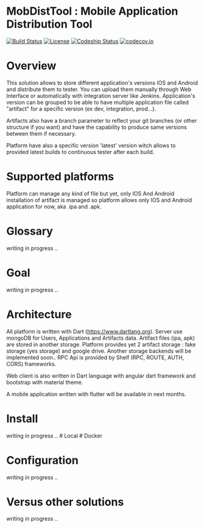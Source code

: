 # MobDistTool : Mobile Application Distribution Tool

[![Build Status](https://travis-ci.org/rgroult/MobDistTool.svg?branch=master)](https://travis-ci.org/rgroult/MobDistTool)
[![License](http://img.shields.io/:license-mit-blue.svg)](https://github.com/codeship/documentation/blob/master/LICENSE.md)
[![Codeship Status](https://codeship.com/projects/dc7cfa30-5957-0133-768c-4255fd5efb39/status?branch=master)](https://codeship.com/projects/109988)
[![codecov.io](https://codecov.io/github/rgroult/MobDistTool/coverage.svg?branch=master)](https://codecov.io/github/rgroult/MobDistTool?branch=master)

# Overview

This solution allows to store different application's versions IOS and Android and distribute them to tester. 
You can upload them manually through Web Interface or automatically with integration server like Jenkins. 
Application's version can be grouped to be able to have multiple application file called "artifact" for a specific version (ex dev, integration, prod...).

Artifacts also have a branch parameter to reflect your git branches (or other structure if you want) and have the capability to produce same versions between them if necessary.

Platform have also a specific version 'latest' version witch allows to provided latest builds to continuous tester after each build.

# Supported platforms

Platform can manage any kind of file but yet, only IOS And Android installation of artifact is managed so platform allows only IOS and Android application for now, aka .ipa and .apk. 

# Glossary
writing in progress ..

# Goal
writing in progress ..
# Architecture

All platform is written with Dart (https://www.dartlang.org). Server use mongoDB for Users, Applications and Artifacts data. Artifact files (ipa, apk) are stored in another storage.
Platform provides yet 2 artifact storage : fake storage (yes storage) and google drive. Another storage backends will be implemented soon..
RPC Api is provided by Shelf (RPC, ROUTE, AUTH, CORS) frameworks.

Web client is also written in Dart language with angular dart framework and bootstrap with material theme.

A mobile application written with flutter will be available in next months.

# Install
writing in progress ..
    # Local
    # Docker
    
# Configuration
writing in progress ..
# Versus other solutions

  writing in progress ..